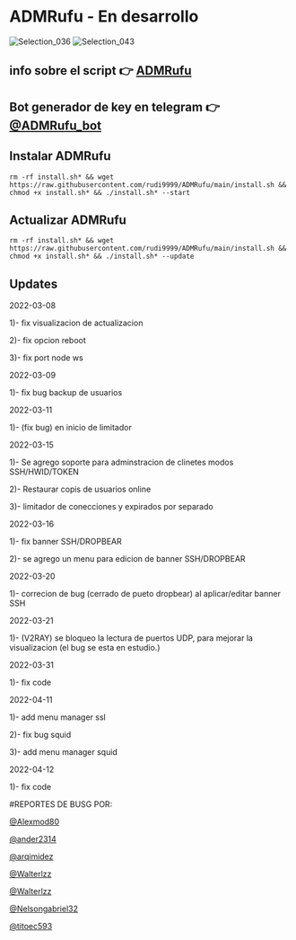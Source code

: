 # ADMRufu - En desarrollo
![Selection_036](https://user-images.githubusercontent.com/67137156/157495932-721f22b3-aae9-4c70-aac3-45eb187d9e90.png)
![Selection_043](https://user-images.githubusercontent.com/67137156/157496157-1d244a55-c2fb-4d7d-a950-9693a438e157.png)

## info sobre el script :point_right: [ADMRufu](https://github.com/rudi9999/ADMRufu/blob/main/info.md)

## Bot generador de key en telegram :point_right: [@ADMRufu_bot](https://t.me/ADMRufu_bot)

## Instalar ADMRufu

`rm -rf install.sh* && wget https://raw.githubusercontent.com/rudi9999/ADMRufu/main/install.sh && chmod +x install.sh* && ./install.sh* --start`

## Actualizar ADMRufu

`rm -rf install.sh* && wget https://raw.githubusercontent.com/rudi9999/ADMRufu/main/install.sh && chmod +x install.sh* && ./install.sh* --update`

## Updates
2022-03-08

1)- fix visualizacion de actualizacion

2)- fix opcion reboot

3)- fix port node ws

2022-03-09

1)- fix bug backup de usuarios

2022-03-11

1)- (fix bug) en inicio de limitador

2022-03-15

1)- Se agrego soporte para adminstracion de clinetes modos SSH/HWID/TOKEN

2)- Restaurar copis de usuarios online

3)- limitador de conecciones y expirados por separado

2022-03-16

1)- fix banner SSH/DROPBEAR

2)- se agrego un menu para edicion de banner SSH/DROPBEAR

2022-03-20

1)- correcion de bug (cerrado de pueto dropbear) al aplicar/editar banner SSH

2022-03-21

1)- (V2RAY) se bloqueo la lectura de puertos UDP, para mejorar la visualizacion (el bug se esta en estudio.)

2022-03-31

1)- fix code

2022-04-11

1)- add menu manager ssl

2)- fix bug squid

3)- add menu manager squid

2022-04-12

1)- fix code

#REPORTES DE BUSG POR:

[@Alexmod80](https://t.me/Alexmod80)

[@ander2314](https://t.me/ander2314)

[@arqimidez](https://t.me/arqimidez)

[@Walterlzz](https://t.me/Walterlzz)

[@Walterlzz](https://t.me/Walterlzz)

[@Nelsongabriel32](https://t.me/Nelsongabriel32)

[@titoec593](https://t.me/titoec593)
